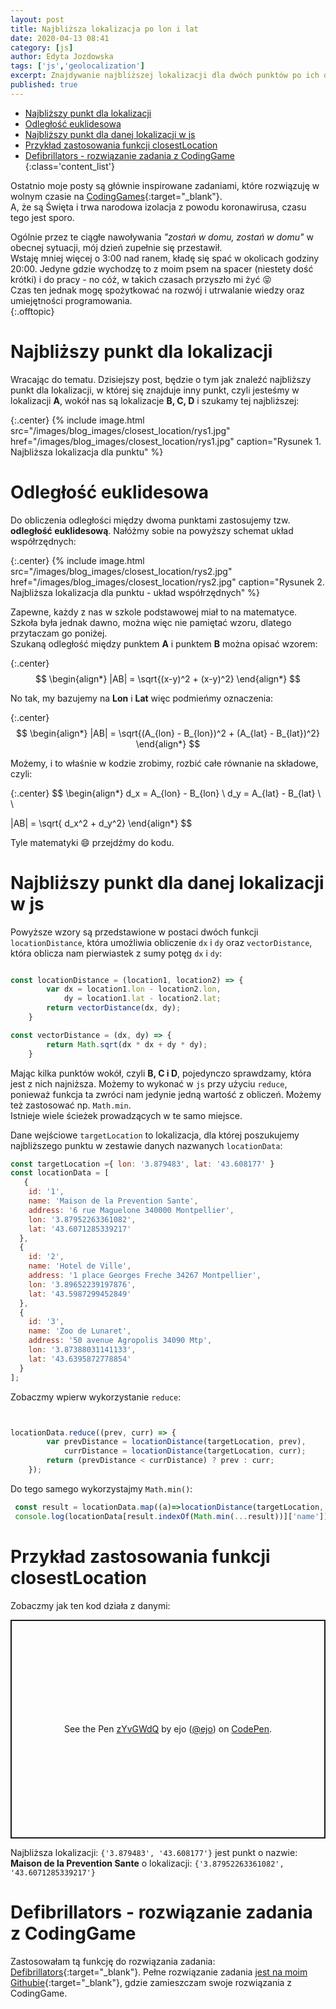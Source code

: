 ```yaml
---
layout: post
title: Najbliższa lokalizacja po lon i lat
date: 2020-04-13 08:41
category: [js]
author: Edyta Jozdowska
tags: ['js','geolocalization']
excerpt: Znajdywanie najbliższej lokalizacji dla dwóch punktów po ich danych geograficznych.
published: true
---
```

<script type="text/javascript" async
  src="https://cdn.mathjax.org/mathjax/latest/MathJax.js?config=TeX-MML-AM_CHTML">
</script>

- [Najbliższy punkt dla lokalizacji](#najbli%c5%bcszy-punkt-dla-lokalizacji)
- [Odległość euklidesowa](#odleg%c5%82o%c5%9b%c4%87-euklidesowa)
- [Najbliższy punkt dla danej lokalizacji w js](#najbli%c5%bcszy-punkt-dla-danej-lokalizacji-w-js)
- [Przykład zastosowania funkcji closestLocation](#przyk%c5%82ad-zastosowania-funkcji-closestlocation)
- [Defibrillators - rozwiązanie zadania z CodingGame](#defibrillators---rozwi%c4%85zanie-zadania-z-codinggame)
{:class='content_list'}


Ostatnio moje posty są głównie inspirowane zadaniami, które rozwiązuję w wolnym czasie na [CodingGames](https://www.codingame.com/){:target="_blank"}.  
A, że są Święta i&nbsp;trwa narodowa izolacja z powodu koronawirusa, czasu tego jest sporo.  


Ogólnie przez te ciągłe nawoływania _"zostań w domu, zostań w domu"_ w obecnej sytuacji, mój dzień zupełnie się przestawił.  
Wstaję mniej więcej o 3:00 nad ranem, kładę się spać w okolicach godziny 20:00. Jedyne gdzie wychodzę to z moim psem na spacer (niestety dość krótki) i do pracy - no cóż, w takich czasach przyszło mi żyć :stuck_out_tongue_closed_eyes:   
Czas ten jednak mogę spożytkować na rozwój i utrwalanie wiedzy oraz umiejętności programowania.   
{:.offtopic}

# Najbliższy punkt dla lokalizacji

Wracając do tematu. Dzisiejszy post, będzie o tym jak znaleźć najbliższy punkt dla lokalizacji, w której się znajduje inny punkt, czyli jesteśmy w lokalizacji **A**, wokół nas są lokalizacje **B, C, D** i szukamy tej najbliższej:  

{:.center}
{%
    include image.html 
    src="/images/blog_images/closest_location/rys1.jpg" 
    href="/images/blog_images/closest_location/rys1.jpg"
    caption="Rysunek 1. Najbliższa lokalizacja dla punktu"
%}
# Odległość euklidesowa
Do obliczenia odległości między dwoma punktami zastosujemy tzw. **odległość euklidesową**. Nałóżmy sobie na powyższy schemat układ współrzędnych: 

{:.center}
{%
    include image.html 
    src="/images/blog_images/closest_location/rys2.jpg" 
    href="/images/blog_images/closest_location/rys2.jpg"
    caption="Rysunek 2. Najbliższa lokalizacja dla punktu - układ współrzędnych"
%}

Zapewne, każdy z nas w szkole podstawowej miał to na matematyce. Szkoła była jednak dawno, można więc nie pamiętać wzoru, dlatego przytaczam go poniżej.  
Szukaną odległość między punktem **A** i punktem **B** można opisać wzorem:  

{:.center} 
$$ 
\begin{align*}
 |AB| = \sqrt{(x-y)^2 + (x-y)^2}
\end{align*}
$$

No tak, my bazujemy na **Lon** i **Lat** więc podmieńmy oznaczenia:  

{:.center} 
$$ 
\begin{align*}
 |AB| = \sqrt{(A_{lon} - B_{lon})^2 + (A_{lat} - B_{lat})^2}
\end{align*}
$$

Możemy, i to właśnie w kodzie zrobimy, rozbić całe równanie na składowe, czyli:

{:.center} 
$$
\begin{align*}
d_x = A_{lon} - B_{lon} \\
d_y = A_{lat} - B_{lat} \\ \\

 |AB| = \sqrt{ d_x^2 + d_y^2}
\end{align*}
$$

Tyle matematyki :smile: przejdźmy do kodu.  
# Najbliższy punkt dla danej lokalizacji w js
Powyższe wzory są przedstawione w postaci dwóch funkcji ``locationDistance``, która umożliwia obliczenie ``dx`` i ``dy`` oraz ``vectorDistance``, która oblicza nam pierwiastek z sumy potęg ``dx`` i ``dy``:
```js

const locationDistance = (location1, location2) => {
        var dx = location1.lon - location2.lon,
            dy = location1.lat - location2.lat;
        return vectorDistance(dx, dy);
    }

const vectorDistance = (dx, dy) => {
        return Math.sqrt(dx * dx + dy * dy);
    }
```


Mając kilka punktów wokół, czyli **B, C i D**, pojedynczo sprawdzamy, która jest z nich najniższa. Możemy to wykonać w ``js`` przy użyciu ``reduce``, ponieważ funkcja ta zwróci nam jedynie jedną wartość z obliczeń. Możemy też zastosować np. ``Math.min``.  
Istnieje wiele ścieżek prowadzących w te samo miejsce.   

Dane wejściowe ``targetLocation`` to lokalizacja, dla której poszukujemy najbliższego punktu w zestawie danych nazwanych ``locationData``:
```js
const targetLocation ={ lon: '3.879483', lat: '43.608177' } 
const locationData = [
   {
    id: '1',
    name: 'Maison de la Prevention Sante',
    address: '6 rue Maguelone 340000 Montpellier',
    lon: '3.87952263361082',
    lat: '43.6071285339217'
  },
  {
    id: '2',
    name: 'Hotel de Ville',
    address: '1 place Georges Freche 34267 Montpellier',
    lon: '3.89652239197876',
    lat: '43.5987299452849'
  },
  {
    id: '3',
    name: 'Zoo de Lunaret',
    address: '50 avenue Agropolis 34090 Mtp',
    lon: '3.87388031141133',
    lat: '43.6395872778854'
  }
];
```
Zobaczmy wpierw wykorzystanie ``reduce``:
```js


locationData.reduce((prev, curr) => {
        var prevDistance = locationDistance(targetLocation, prev),
            currDistance = locationDistance(targetLocation, curr);
        return (prevDistance < currDistance) ? prev : curr;
    });
```

Do tego samego wykorzystajmy ``Math.min()``:
```js
 const result = locationData.map((a)=>locationDistance(targetLocation, a));
 console.log(locationData[result.indexOf(Math.min(...result))]['name']);
 ```
# Przykład zastosowania funkcji closestLocation
Zobaczmy jak ten kod działa z danymi:
 <p class="codepen" data-height="350" data-theme-id="dark" data-default-tab="js,result" data-user="ejo" data-slug-hash="zYvGWdQ" style="height: 350px; box-sizing: border-box; display: flex; align-items: center; justify-content: center; border: 2px solid; margin: 1em 0; padding: 1em;" data-pen-title="zYvGWdQ">
  <span>See the Pen <a href="https://codepen.io/ejo/pen/zYvGWdQ">
  zYvGWdQ</a> by ejo (<a href="https://codepen.io/ejo">@ejo</a>)
  on <a href="https://codepen.io">CodePen</a>.</span>
</p>
<script async src="https://static.codepen.io/assets/embed/ei.js"></script>

Najbliższa lokalizacji: ``{'3.879483', '43.608177'}`` jest punkt o nazwie: **Maison de la Prevention Sante** o lokalizacji:  ``{'3.87952263361082', '43.6071285339217'}``

# Defibrillators - rozwiązanie zadania z CodingGame
Zastosowałam tą funkcję do rozwiązania zadania: [Defibrillators](https://www.codingame.com/ide/puzzle/defibrillators){:target="_blank"}. Pełne rozwiązanie zadania [jest na moim Githubie](https://github.com/capo1/codinggames/blob/master/easy/js/easy-defibrillators.js){:target="_blank"}, gdzie zamieszczam swoje rozwiązania z CodingGame.